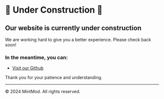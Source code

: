 # 🚧 Under Construction 🚧

## Our website is currently under construction

We are working hard to give you a better experience. Please check back soon!

### In the meantime, you can:
- [Visit our Github](https://github.com/MintMod)

Thank you for your patience and understanding.

---

© 2024 MintMod. All rights reserved.
